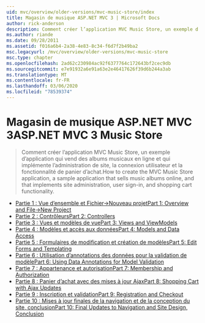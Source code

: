 ```yaml
---
uid: mvc/overview/older-versions/mvc-music-store/index
title: Magasin de musique ASP.NET MVC 3 | Microsoft Docs
author: rick-anderson
description: Comment créer l’application MVC Music Store, un exemple d’application qui vend des albums musicaux en ligne et qui implémente l’administration de site, la connexion de l’utilisateur, un...
ms.author: riande
ms.date: 09/28/2011
ms.assetid: f016a6b4-2a38-4e83-8c34-f6d7f2b49ba2
msc.legacyurl: /mvc/overview/older-versions/mvc-music-store
msc.type: chapter
ms.openlocfilehash: 2ad62c230984ac92f6377764c172643bf2cec9db
ms.sourcegitcommit: e7e91932a6e91a63e2e46417626f39d6b244a3ab
ms.translationtype: MT
ms.contentlocale: fr-FR
ms.lasthandoff: 03/06/2020
ms.locfileid: "78539374"
---
```

# <a name="aspnet-mvc-3-music-store"></a><span data-ttu-id="80820-103">Magasin de musique ASP.NET MVC 3</span><span class="sxs-lookup"><span data-stu-id="80820-103">ASP.NET MVC 3 Music Store</span></span>

> <span data-ttu-id="80820-104">Comment créer l’application MVC Music Store, un exemple d’application qui vend des albums musicaux en ligne et qui implémente l’administration de site, la connexion utilisateur et la fonctionnalité de panier d’achat.</span><span class="sxs-lookup"><span data-stu-id="80820-104">How to create the MVC Music Store application, a sample application that sells music albums online, and that implements site administration, user sign-in, and shopping cart functionality.</span></span>

- [<span data-ttu-id="80820-105">Partie 1 : Vue d’ensemble et Fichier->Nouveau projet</span><span class="sxs-lookup"><span data-stu-id="80820-105">Part 1: Overview and File->New Project</span></span>](mvc-music-store-part-1.md)
- [<span data-ttu-id="80820-106">Partie 2 : Contrôleurs</span><span class="sxs-lookup"><span data-stu-id="80820-106">Part 2: Controllers</span></span>](mvc-music-store-part-2.md)
- [<span data-ttu-id="80820-107">Partie 3 : Vues et modèles de vue</span><span class="sxs-lookup"><span data-stu-id="80820-107">Part 3: Views and ViewModels</span></span>](mvc-music-store-part-3.md)
- [<span data-ttu-id="80820-108">Partie 4 : Modèles et accès aux données</span><span class="sxs-lookup"><span data-stu-id="80820-108">Part 4: Models and Data Access</span></span>](mvc-music-store-part-4.md)
- [<span data-ttu-id="80820-109">Partie 5 : Formulaires de modification et création de modèles</span><span class="sxs-lookup"><span data-stu-id="80820-109">Part 5: Edit Forms and Templating</span></span>](mvc-music-store-part-5.md)
- [<span data-ttu-id="80820-110">Partie 6 : Utilisation d’annotations des données pour la validation de modèle</span><span class="sxs-lookup"><span data-stu-id="80820-110">Part 6: Using Data Annotations for Model Validation</span></span>](mvc-music-store-part-6.md)
- [<span data-ttu-id="80820-111">Partie 7 : Appartenance et autorisation</span><span class="sxs-lookup"><span data-stu-id="80820-111">Part 7: Membership and Authorization</span></span>](mvc-music-store-part-7.md)
- [<span data-ttu-id="80820-112">Partie 8 : Panier d’achat avec des mises à jour Ajax</span><span class="sxs-lookup"><span data-stu-id="80820-112">Part 8: Shopping Cart with Ajax Updates</span></span>](mvc-music-store-part-8.md)
- [<span data-ttu-id="80820-113">Partie 9 : Inscription et validation</span><span class="sxs-lookup"><span data-stu-id="80820-113">Part 9: Registration and Checkout</span></span>](mvc-music-store-part-9.md)
- [<span data-ttu-id="80820-114">Partie 10 : Mises à jour finales de la navigation et de la conception du site, conclusion</span><span class="sxs-lookup"><span data-stu-id="80820-114">Part 10: Final Updates to Navigation and Site Design, Conclusion</span></span>](mvc-music-store-part-10.md)
